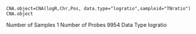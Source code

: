 ```
CNA.object=CNA(logR,Chr,Pos, data.type="logratio",sampleid="TNratio")
CNA.object
```

Number of Samples 1 
Number of Probes  9954 
Data Type         logratio